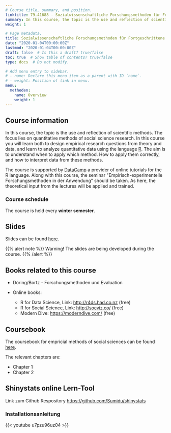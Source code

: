 ```yaml
---
# Course title, summary, and position.
linktitle: 79.41688 - Sozialwissenschaftliche Forschungsmethoden für Fortgeschrittene - Lecture
summary: In this course, the topic is the use and reflection of scientific methods. 
weight: 1

# Page metadata.
title: Sozialwissenschaftliche Forschungsmethoden für Fortgeschrittene - Lecture
date: "2020-01-04T00:00:00Z"
lastmod: "2020-01-04T00:00:00Z"
draft: false  # Is this a draft? true/false
toc: true  # Show table of contents? true/false
type: docs  # Do not modify.

# Add menu entry to sidebar.
# - name: Declare this menu item as a parent with ID `name`.
# - weight: Position of link in menu.
menu:
  methoden:
    name: Overview
    weight: 1
---
```


## Course information
In this course, the topic is the use and reflection of scientific methods. The focus lies on quantitative methods of social science research.  In this course you will learn both to design empirical research questions from theory and data, and learn to analyze quantitative data using the language [R](https://www.r-project.org/). The aim is to understand when to apply which method. How to apply them correctly, and how to interpret data from these methods. 

The course is supported by [DataCamp](https://www.datacamp.com) a provider of online tutorials for the R language.
Along with this course, the seminar "Empirisch-experimentelle Forschungsmethoden in der Anwendung" should be taken. As here, the theoretical input from the lectures will be applied and trained.

### Course schedule
The course is held every **winter semester**.



## Slides

Slides can be found [here](http://cle-consulting.com/slidedeck/methoden). 

{{% alert note %}}
Warning! The slides are being developed during the course.
{{% /alert %}}




## Books related to this course

- Döring/Bortz - Forschungsmethoden und Evaluation

- Online books: 
  - R for Data Science, Link: http://r4ds.had.co.nz (free)
  - R for Social Science, Link: http://socviz.co/ (free)
  - Modern Dive: https://moderndive.com/ (free)

## Coursebook
The coursebook for empricial methods of social sciences can be found [here](https://bookdown.org/andrecalerovaldez/ccs/).

The relevant chapters are:
- Chapter 1
- Chapter 2


## Shinystats online Lern-Tool

Link zum Github Respository https://github.com/Sumidu/shinystats

### Installationsanleitung
{{< youtube u7pzu96uz04 >}}
